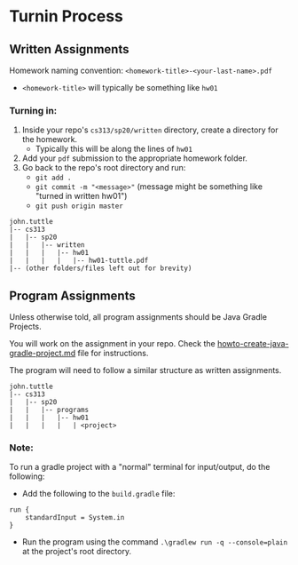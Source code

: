 # Turnin Process

## Written Assignments

Homework naming convention: `<homework-title>-<your-last-name>.pdf`
- `<homework-title>` will typically be something like `hw01`

### Turning in:

1. Inside your repo's `cs313/sp20/written` directory, create a directory for the homework.
   - Typically this will be along the lines of `hw01`
2. Add your `pdf` submission to the appropriate homework folder.
3. Go back to the repo's root directory and run:
   - `git add .`
   - `git commit -m "<message>"` \(message might be something like "turned in written hw01"\)
   - `git push origin master`

```
john.tuttle
|-- cs313
|   |-- sp20
|   |   |-- written
|   |   |   |-- hw01
|   |   |   |   |-- hw01-tuttle.pdf
|-- (other folders/files left out for brevity)
```

## Program Assignments

Unless otherwise told, all program assignments should be Java Gradle Projects.

You will work on the assignment in your repo. Check the [howto-create-java-gradle-project.md](https://github.com/cordell-stocker/CS.Resources/blob/master/howto-create-java-gradle-project.md) file
for instructions.

The program will need to follow a similar structure as written assignments.

```
john.tuttle
|-- cs313
|   |-- sp20
|   |   |-- programs
|   |   |   |-- hw01
|   |   |   |   | <project>
```

### Note:
To run a gradle project with a "normal" terminal for input/output, do the following:
- Add the following to the `build.gradle` file:
```
run {
    standardInput = System.in
}
```
- Run the program using the command `.\gradlew run -q --console=plain` at the project's root directory.
